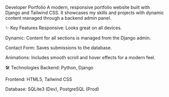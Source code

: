 Developer Portfolio
A modern, responsive portfolio website built with Django and Tailwind CSS. It showcases my skills and projects with dynamic content managed through a backend admin panel.

✨ Key Features
Responsive: Looks great on all devices.

Dynamic: Content for all sections is managed from the Django admin.

Contact Form: Saves submissions to the database.

Animations: Includes smooth scroll and hover effects for a modern feel.

🛠️ Technologies
Backend: Python, Django

Frontend: HTML5, Tailwind CSS

Database: SQLite3 (Dev), PostgreSQL (Prod)
